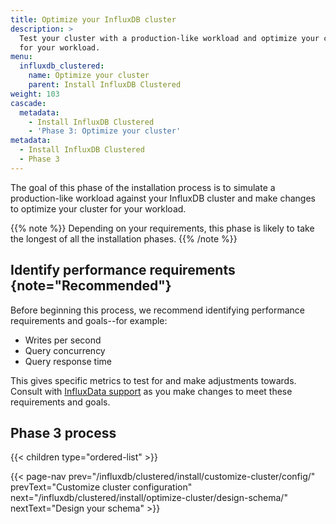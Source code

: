 ```yaml
---
title: Optimize your InfluxDB cluster
description: >
  Test your cluster with a production-like workload and optimize your cluster
  for your workload.
menu:
  influxdb_clustered:
    name: Optimize your cluster
    parent: Install InfluxDB Clustered
weight: 103
cascade:
  metadata:
    - Install InfluxDB Clustered
    - 'Phase 3: Optimize your cluster'
metadata:
  - Install InfluxDB Clustered
  - Phase 3
---
```


The goal of this phase of the installation process is to simulate a
production-like workload against your InfluxDB cluster and make changes to
optimize your cluster for your workload.

{{% note %}}
Depending on your requirements, this phase is likely to take the longest of all
the installation phases.
{{% /note %}}

## Identify performance requirements {note="Recommended"}

Before beginning this process, we recommend identifying performance requirements
and goals--for example:

- Writes per second
- Query concurrency
- Query response time

This gives specific metrics to test for and make adjustments towards.
Consult with [InfluxData support](https://support.influxdata.com) as you make
changes to meet these requirements and goals.

## Phase 3 process

{{< children type="ordered-list" >}}

{{< page-nav prev="/influxdb/clustered/install/customize-cluster/config/" prevText="Customize cluster configuration" next="/influxdb/clustered/install/optimize-cluster/design-schema/" nextText="Design your schema" >}}
